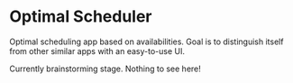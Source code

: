# Optimal Scheduler
Optimal scheduling app based on availabilities. Goal is to distinguish itself from other similar apps with an easy-to-use UI.

Currently brainstorming stage. Nothing to see here!
